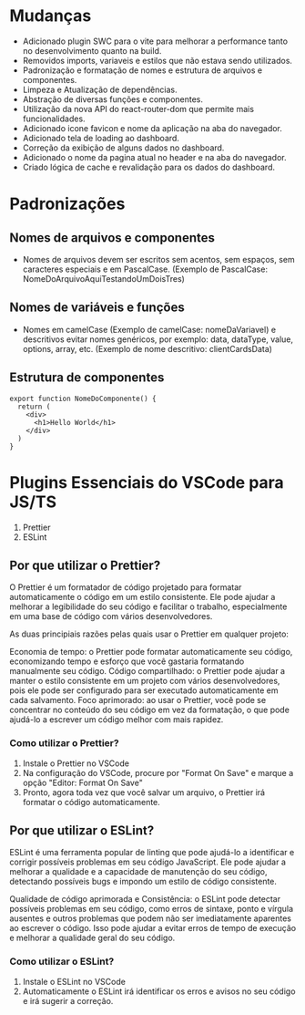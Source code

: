 # Mudanças

- Adicionado plugin SWC para o vite para melhorar a performance tanto no desenvolvimento quanto na build.
- Removidos imports, variaveis e estilos que não estava sendo utilizados.
- Padronização e formatação de nomes e estrutura de arquivos e componentes.
- Limpeza e Atualização de dependências.
- Abstração de diversas funções e componentes.
- Utilização da nova API do react-router-dom que permite mais funcionalidades.
- Adicionado icone favicon e nome da aplicação na aba do navegador.
- Adicionado tela de loading ao dashboard.
- Correção da exibição de alguns dados no dashboard.
- Adicionado o nome da pagina atual no header e na aba do navegador.
- Criado lógica de cache e revalidação para os dados do dashboard.

# Padronizações

## Nomes de arquivos e componentes

- Nomes de arquivos devem ser escritos sem acentos, sem espaços, sem caracteres especiais e em PascalCase. (Exemplo de PascalCase: NomeDoArquivoAquiTestandoUmDoisTres)

## Nomes de variáveis e funções

- Nomes em camelCase (Exemplo de camelCase: nomeDaVariavel) e descritivos evitar nomes genéricos, por exemplo: data, dataType, value, options, array, etc. (Exemplo de nome descritivo: clientCardsData)

## Estrutura de componentes

```tsx
export function NomeDoComponente() {
  return (
    <div>
      <h1>Hello World</h1>
    </div>
  )
}
```

# Plugins Essenciais do VSCode para JS/TS

1. Prettier
2. ESLint

## Por que utilizar o Prettier?

O Prettier é um formatador de código projetado para formatar automaticamente o código em um estilo consistente. Ele pode ajudar a melhorar a legibilidade do seu código e facilitar o trabalho, especialmente em uma base de código com vários desenvolvedores.

As duas principiais razões pelas quais usar o Prettier em qualquer projeto:

Economia de tempo: o Prettier pode formatar automaticamente seu código, economizando tempo e esforço que você gastaria formatando manualmente seu código.
Código compartilhado: o Prettier pode ajudar a manter o estilo consistente em um projeto com vários desenvolvedores, pois ele pode ser configurado para ser executado automaticamente em cada salvamento.
Foco aprimorado: ao usar o Prettier, você pode se concentrar no conteúdo do seu código em vez da formatação, o que pode ajudá-lo a escrever um código melhor com mais rapidez.

### Como utilizar o Prettier?

1. Instale o Prettier no VSCode
2. Na configuração do VSCode, procure por "Format On Save" e marque a opção "Editor: Format On Save"
3. Pronto, agora toda vez que você salvar um arquivo, o Prettier irá formatar o código automaticamente.

## Por que utilizar o ESLint?

ESLint é uma ferramenta popular de linting que pode ajudá-lo a identificar e corrigir possíveis problemas em seu código JavaScript. Ele pode ajudar a melhorar a qualidade e a capacidade de manutenção do seu código, detectando possíveis bugs e impondo um estilo de código consistente.

Qualidade de código aprimorada e Consistência: o ESLint pode detectar possíveis problemas em seu código, como erros de sintaxe, ponto e vírgula ausentes e outros problemas que podem não ser imediatamente aparentes ao escrever o código. Isso pode ajudar a evitar erros de tempo de execução e melhorar a qualidade geral do seu código.

### Como utilizar o ESLint?

1. Instale o ESLint no VSCode
2. Automaticamente o ESLint irá identificar os erros e avisos no seu código e irá sugerir a correção.

